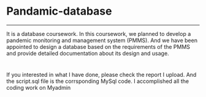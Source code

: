 # Pandamic-database
----
It is a database coursework. In this coursework, we planned to develop a pandemic monitoring and
management system (PMMS). And we have been appointed to design a database based on the
requirements of the PMMS and provide detailed documentation about its design and usage.
#
If you interested in what I have done, please check the report I upload. And the script.sql file is the corrsponding MySql code.
I accomplished all the coding work on Myadmin
